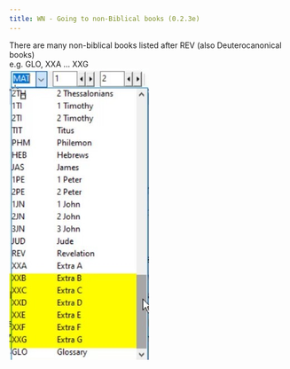 ```yaml
---
title: WN - Going to non-Biblical books (0.2.3e)
---
```

There are many non-biblical books listed after REV (also Deuterocanonical books)  
e.g. GLO, XXA … XXG  
![](../media/d890dc76a9de006128df41487dd658f7.jpg)
